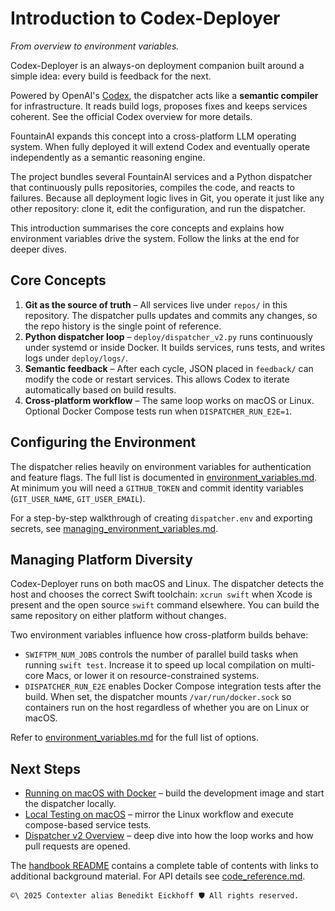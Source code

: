 # Introduction to Codex-Deployer

*From overview to environment variables.*

Codex-Deployer is an always-on deployment companion built around a simple idea: every build is feedback for the next.

Powered by OpenAI's [Codex](https://platform.openai.com/docs/codex/overview), the dispatcher acts like a **semantic compiler** for infrastructure. It reads build logs, proposes fixes and keeps services coherent. See the official Codex overview for more details.

FountainAI expands this concept into a cross-platform LLM operating system. When fully deployed it will extend Codex and eventually operate independently as a semantic reasoning engine.

The project bundles several FountainAI services and a Python dispatcher that continuously pulls repositories, compiles the code, and reacts to failures. Because all deployment logic lives in Git, you operate it just like any other repository: clone it, edit the configuration, and run the dispatcher.

This introduction summarises the core concepts and explains how environment variables drive the system. Follow the links at the end for deeper dives.

## Core Concepts

1. **Git as the source of truth** – All services live under `repos/` in this repository. The dispatcher pulls updates and commits any changes, so the repo history is the single point of reference.
2. **Python dispatcher loop** – `deploy/dispatcher_v2.py` runs continuously under systemd or inside Docker. It builds services, runs tests, and writes logs under `deploy/logs/`.
3. **Semantic feedback** – After each cycle, JSON placed in `feedback/` can modify the code or restart services. This allows Codex to iterate automatically based on build results.
4. **Cross-platform workflow** – The same loop works on macOS or Linux. Optional Docker Compose tests run when `DISPATCHER_RUN_E2E=1`.

## Configuring the Environment

The dispatcher relies heavily on environment variables for authentication and feature flags. The full list is documented in [environment_variables.md](../environment_variables.md). At minimum you will need a `GITHUB_TOKEN` and commit identity variables (`GIT_USER_NAME`, `GIT_USER_EMAIL`).

For a step-by-step walkthrough of creating `dispatcher.env` and exporting secrets, see [managing_environment_variables.md](../managing_environment_variables.md).

## Managing Platform Diversity

Codex-Deployer runs on both macOS and Linux. The dispatcher detects the host and
chooses the correct Swift toolchain: `xcrun swift` when Xcode is present and the
open source `swift` command elsewhere. You can build the same repository on
either platform without changes.

Two environment variables influence how cross-platform builds behave:

- `SWIFTPM_NUM_JOBS` controls the number of parallel build tasks when running
  `swift test`. Increase it to speed up local compilation on multi-core Macs,
  or lower it on resource-constrained systems.
- `DISPATCHER_RUN_E2E` enables Docker Compose integration tests after the build.
  When set, the dispatcher mounts `/var/run/docker.sock` so containers run on
  the host regardless of whether you are on Linux or macOS.

Refer to [environment_variables.md](../environment_variables.md) for the full
list of options.

## Next Steps

- [Running on macOS with Docker](../mac_docker_tutorial.md) – build the development image and start the dispatcher locally.
- [Local Testing on macOS](../mac_local_testing.md) – mirror the Linux workflow and execute compose-based service tests.
- [Dispatcher v2 Overview](../dispatcher_v2.md) – deep dive into how the loop works and how pull requests are opened.

The [handbook README](README.md) contains a complete table of contents with links to additional background material. For API details see [code_reference.md](code_reference.md).


````text
©\ 2025 Contexter alias Benedikt Eickhoff 🛡️ All rights reserved.
````

